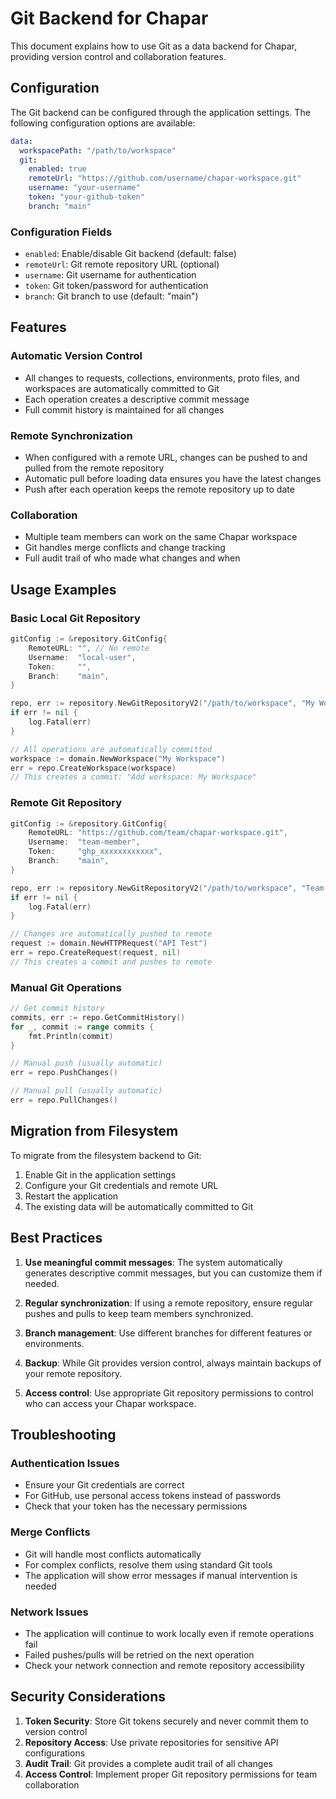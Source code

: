 # Git Backend for Chapar

This document explains how to use Git as a data backend for Chapar, providing version control and collaboration features.

## Configuration

The Git backend can be configured through the application settings. The following configuration options are available:

```yaml
data:
  workspacePath: "/path/to/workspace"
  git:
    enabled: true
    remoteUrl: "https://github.com/username/chapar-workspace.git"
    username: "your-username"
    token: "your-github-token"
    branch: "main"
```

### Configuration Fields

- `enabled`: Enable/disable Git backend (default: false)
- `remoteUrl`: Git remote repository URL (optional)
- `username`: Git username for authentication
- `token`: Git token/password for authentication
- `branch`: Git branch to use (default: "main")

## Features

### Automatic Version Control
- All changes to requests, collections, environments, proto files, and workspaces are automatically committed to Git
- Each operation creates a descriptive commit message
- Full commit history is maintained for all changes

### Remote Synchronization
- When configured with a remote URL, changes can be pushed to and pulled from the remote repository
- Automatic pull before loading data ensures you have the latest changes
- Push after each operation keeps the remote repository up to date

### Collaboration
- Multiple team members can work on the same Chapar workspace
- Git handles merge conflicts and change tracking
- Full audit trail of who made what changes and when

## Usage Examples

### Basic Local Git Repository

```go
gitConfig := &repository.GitConfig{
    RemoteURL: "", // No remote
    Username:  "local-user",
    Token:     "",
    Branch:    "main",
}

repo, err := repository.NewGitRepositoryV2("/path/to/workspace", "My Workspace", gitConfig)
if err != nil {
    log.Fatal(err)
}

// All operations are automatically committed
workspace := domain.NewWorkspace("My Workspace")
err = repo.CreateWorkspace(workspace)
// This creates a commit: "Add workspace: My Workspace"
```

### Remote Git Repository

```go
gitConfig := &repository.GitConfig{
    RemoteURL: "https://github.com/team/chapar-workspace.git",
    Username:  "team-member",
    Token:     "ghp_xxxxxxxxxxxx",
    Branch:    "main",
}

repo, err := repository.NewGitRepositoryV2("/path/to/workspace", "Team Workspace", gitConfig)
if err != nil {
    log.Fatal(err)
}

// Changes are automatically pushed to remote
request := domain.NewHTTPRequest("API Test")
err = repo.CreateRequest(request, nil)
// This creates a commit and pushes to remote
```

### Manual Git Operations

```go
// Get commit history
commits, err := repo.GetCommitHistory()
for _, commit := range commits {
    fmt.Println(commit)
}

// Manual push (usually automatic)
err = repo.PushChanges()

// Manual pull (usually automatic)
err = repo.PullChanges()
```

## Migration from Filesystem

To migrate from the filesystem backend to Git:

1. Enable Git in the application settings
2. Configure your Git credentials and remote URL
3. Restart the application
4. The existing data will be automatically committed to Git

## Best Practices

1. **Use meaningful commit messages**: The system automatically generates descriptive commit messages, but you can customize them if needed.

2. **Regular synchronization**: If using a remote repository, ensure regular pushes and pulls to keep team members synchronized.

3. **Branch management**: Use different branches for different features or environments.

4. **Backup**: While Git provides version control, always maintain backups of your remote repository.

5. **Access control**: Use appropriate Git repository permissions to control who can access your Chapar workspace.

## Troubleshooting

### Authentication Issues
- Ensure your Git credentials are correct
- For GitHub, use personal access tokens instead of passwords
- Check that your token has the necessary permissions

### Merge Conflicts
- Git will handle most conflicts automatically
- For complex conflicts, resolve them using standard Git tools
- The application will show error messages if manual intervention is needed

### Network Issues
- The application will continue to work locally even if remote operations fail
- Failed pushes/pulls will be retried on the next operation
- Check your network connection and remote repository accessibility

## Security Considerations

1. **Token Security**: Store Git tokens securely and never commit them to version control
2. **Repository Access**: Use private repositories for sensitive API configurations
3. **Audit Trail**: Git provides a complete audit trail of all changes
4. **Access Control**: Implement proper Git repository permissions for team collaboration
